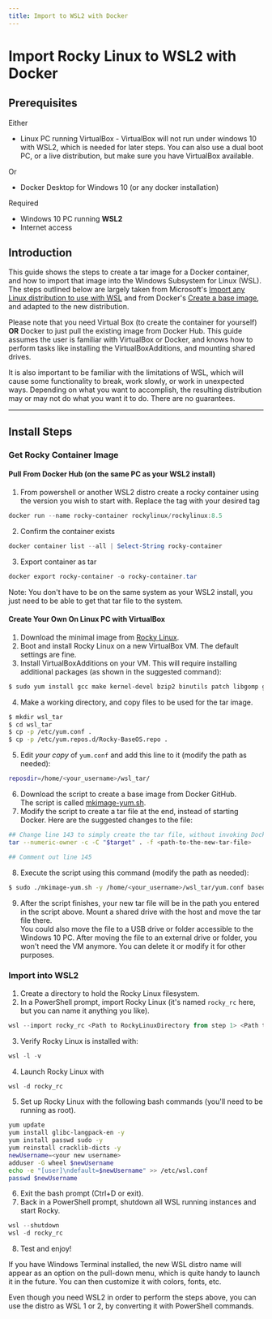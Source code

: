 ```yaml
---
title: Import to WSL2 with Docker
---
```


# Import Rocky Linux to WSL2 with Docker

## Prerequisites

Either

* Linux PC running VirtualBox - VirtualBox will not run under windows 10 with WSL2, which is needed for later steps. You can also use a dual boot PC, or a live distribution, but make sure you have VirtualBox available.

Or


* Docker Desktop for Windows 10 (or any docker installation)

Required
* Windows 10 PC running **WSL2**
* Internet access

## Introduction

This guide shows the steps to create a tar image for a Docker container, and how to import that image into the Windows Subsystem for Linux (WSL). The steps outlined below are largely taken from Microsoft's [Import any Linux distribution to use with WSL](https://docs.microsoft.com/en-us/windows/wsl/use-custom-distro) and from Docker's [Create a base image](https://docs.docker.com/develop/develop-images/baseimages/), and adapted to the new distribution.

Please note that you need Virtual Box (to create the container for yourself) **OR** Docker to just pull the existing image from Docker Hub. This guide assumes the user is familiar with VirtualBox or Docker, and knows how to perform tasks like installing the VirtualBoxAdditions, and mounting shared drives.

It is also important to be familiar with the limitations of WSL, which will cause some functionality to break, work slowly, or work in unexpected ways. Depending on what you want to accomplish, the resulting distribution may or may not do what you want it to do. There are no guarantees.

----

## Install Steps

### Get Rocky Container Image

#### Pull From Docker Hub (on the same PC as your WSL2 install)
1. From powershell or another WSL2 distro create a rocky container using the version you wish to start with. Replace the tag with your desired tag
```powershell
docker run --name rocky-container rockylinux/rockylinux:8.5
```
2. Confirm the container exists
```powershell
docker container list --all | Select-String rocky-container
```
3. Export container as tar
```powershell
docker export rocky-container -o rocky-container.tar
```

Note: You don't have to be on the same system as your WSL2 install, you just need to be able to get that tar file to the system.

#### Create Your Own On Linux PC with VirtualBox
1. Download the minimal image from [Rocky Linux](https://rockylinux.org/download).
2. Boot and install Rocky Linux on a new VirtualBox VM. The default settings are fine.
3. Install VirtualBoxAdditions on your VM. This will require installing additional packages (as shown in the suggested command):<br />
```bash
$ sudo yum install gcc make kernel-devel bzip2 binutils patch libgomp glibc-headers glibc-devel kernel-headers elfutils-libelf-devel tar

```
4. Make a working directory, and copy files to be used for the tar image.<br />
```bash
$ mkdir wsl_tar
$ cd wsl_tar
$ cp -p /etc/yum.conf .
$ cp -p /etc/yum.repos.d/Rocky-BaseOS.repo .
```
5. Edit *your copy* of `yum.conf` and add this line to it (modify the path as needed):<br />
```bash
reposdir=/home/<your_username>/wsl_tar/
```
6. Download the script to create a base image from Docker GitHub.<br/>
    The script is called [mkimage-yum.sh](https://github.com/moby/moby/blob/master/contrib/mkimage-yum.sh).
7. Modify the script to create a tar file at the end, instead of starting Docker. Here are the suggested changes to the file:
```bash
## Change line 143 to simply create the tar file, without invoking Docker
tar --numeric-owner -c -C "$target" . -f <path-to-the-new-tar-file>

## Comment out line 145
```
8. Execute the script using this command (modify the path as needed):<br/>
```bash
$ sudo ./mkimage-yum.sh -y /home/<your_username>/wsl_tar/yum.conf baseos
```
9. After the script finishes, your new tar file will be in the path you entered in the script above. Mount a shared drive with the host and move the tar file there.  
    You could also move the file to a USB drive or folder accessible to the Windows 10 PC. After moving the file to an external drive or folder, you won't need the VM anymore. You can delete it or modify it for other purposes.


### Import into WSL2
1. Create a directory to hold the Rocky Linux filesystem.
2. In a PowerShell prompt, import Rocky Linux (it's named `rocky_rc` here, but you can name it anything you like).<br/>
```PowerShell
wsl --import rocky_rc <Path to RockyLinuxDirectory from step 1> <Path to tar file from previous sections>
```
3. Verify Rocky Linux is installed with:<br/>
```PowerShell
wsl -l -v
```
4. Launch Rocky Linux with<br/>
```PowerShell
wsl -d rocky_rc
```
5. Set up Rocky Linux with the following bash commands (you'll need to be running as root).<br/>
```bash
yum update
yum install glibc-langpack-en -y
yum install passwd sudo -y
yum reinstall cracklib-dicts -y
newUsername=<your new username>
adduser -G wheel $newUsername
echo -e "[user]\ndefault=$newUsername" >> /etc/wsl.conf
passwd $newUsername
```
6. Exit the bash prompt (Ctrl+D or exit).
7. Back in a PowerShell prompt, shutdown all WSL running instances and start Rocky.<br/>
```PowerShell
wsl --shutdown
wsl -d rocky_rc
```
8. Test and enjoy!

If you have Windows Terminal installed, the new WSL distro name will appear as an option on the pull-down menu, which is quite handy to launch it in the future. You can then customize it with colors, fonts, etc.

Even though you need WSL2 in order to perform the steps above, you can use the distro as WSL 1 or 2, by converting it with PowerShell commands.
